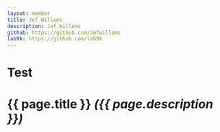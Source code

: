 ```yaml
---
layout: member
title: Jef Willems
description: Jef Willems
github: https://github.com/Jefwillems
lab9k: https://github.com/lab9k
---
```



# Test


# {{ page.title }} *({{ page.description }})*